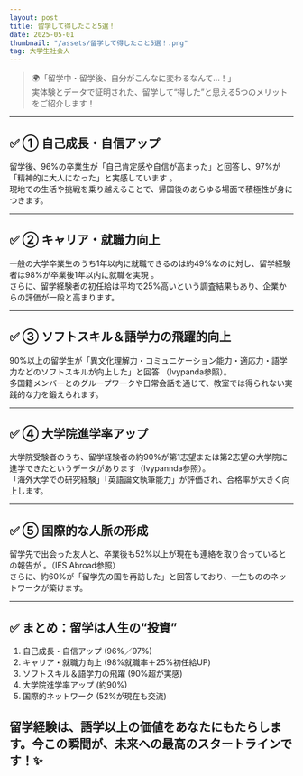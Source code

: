 ```yaml
---
layout: post
title: 留学して得したこと5選！
date: 2025-05-01
thumbnail: "/assets/留学して得したこと5選！.png"
tag: 大学生社会人
---
```

> 🌍「留学中・留学後、自分がこんなに変わるなんて…！」  
> 実体験とデータで証明された、留学して“得した”と思える5つのメリットをご紹介します！

---

## ✅ ① 自己成長・自信アップ  
留学後、96%の卒業生が「自己肯定感や自信が高まった」と回答し、97%が「精神的に大人になった」と実感しています 。  
現地での生活や挑戦を乗り越えることで、帰国後のあらゆる場面で積極性が身につきます。

---

## ✅ ② キャリア・就職力向上  
一般の大学卒業生のうち1年以内に就職できるのは約49%なのに対し、留学経験者は98%が卒業後1年以内に就職を実現 。  
さらに、留学経験者の初任給は平均で25%高いという調査結果もあり、企業からの評価が一段と高まります。

---

## ✅ ③ ソフトスキル＆語学力の飛躍的向上  
90%以上の留学生が「異文化理解力・コミュニケーション能力・適応力・語学力などのソフトスキルが向上した」と回答 （Ivypanda参照）。  
多国籍メンバーとのグループワークや日常会話を通じて、教室では得られない実践的な力を鍛えられます。

---

## ✅ ④ 大学院進学率アップ  
大学院受験者のうち、留学経験者の約90%が第1志望または第2志望の大学院に進学できたというデータがあります（Ivypannda参照）。  
「海外大学での研究経験」「英語論文執筆能力」が評価され、合格率が大きく向上します。

---

## ✅ ⑤ 国際的な人脈の形成  
留学先で出会った友人と、卒業後も52%以上が現在も連絡を取り合っているとの報告が 。（IES Abroad参照）  
さらに、約60%が「留学先の国を再訪した」と回答しており、一生もののネットワークが築けます。

---

## ✅ まとめ：留学は人生の“投資”  
1. 自己成長・自信アップ (96%／97%)  
2. キャリア・就職力向上 (98%就職率＋25%初任給UP)  
3. ソフトスキル＆語学力の飛躍 (90%超が実感)  
4. 大学院進学率アップ (約90%)  
5. 国際的ネットワーク (52%が現在も交流)

留学経験は、**語学以上**の価値をあなたにもたらします。今この瞬間が、未来への最高のスタートラインです！✨  
---
